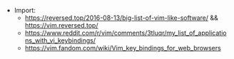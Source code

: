 * Import:
  * https://reversed.top/2016-08-13/big-list-of-vim-like-software/ && https://vim.reversed.top/
  * https://www.reddit.com/r/vim/comments/3tluqr/my_list_of_applications_with_vi_keybindings/
  * https://vim.fandom.com/wiki/Vim_key_bindings_for_web_browsers
